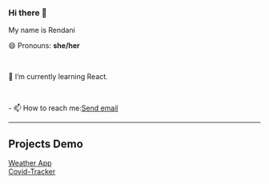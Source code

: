 ### Hi there 👋

<span>My name is Rendani</span>
<br/>

<p>😄 Pronouns: <b color="red">she/her</b></p>
  <br/>
  <p>🌱 I’m currently learning React.</p>
  <br/>
  <p>- 📫 How to reach me:<a href="mailto:rluvhengo@gmail.com">Send email</a></p>
<hr/>
<h2>Projects Demo</h2>
<a href="https://heuristic-kilby-a7fe7c.netlify.app">Weather App</a>
<br/>
<a href="https://infallible-jackson-4be24d.netlify.app">Covid-Tracker</a>

<!--
**Renda02/Renda02** is a ✨ _special_ ✨ repository because its `README.md` (this file) appears on your GitHub profile.

Here are some ideas to get you started:

- 🔭 I’m currently working on ...
- 🌱 I’m currently learning ...
- 👯 I’m looking to collaborate on ...
- 🤔 I’m looking for help with ...
- 💬 Ask me about ...
- 📫 How to reach me: ...
- 😄 Pronouns: ...
- ⚡ Fun fact: ...
-->
